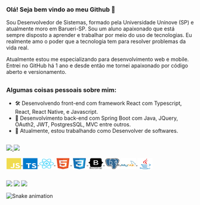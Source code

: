 ### Olá! Seja bem vindo ao meu Github 👋

Sou Desenvolvedor de Sistemas, formado pela Universidade Uninove (SP) e atualmente moro em Barueri-SP. Sou um aluno 
apaixonado que está sempre disposto a aprender e trabalhar por meio do uso de tecnologias.
 Eu realmente amo o poder que a tecnologia tem para resolver problemas da vida real.

 Atualmente estou me especializando para desenvolvimento web e mobile. Entrei no GitHub há 1 ano e desde então
 me tornei apaixonado por código aberto e versionamento.
 
 ##
 
 ### Algumas coisas pessoais sobre mim:
- 🛠 Desenvolvendo front-end com framework React com Typescript, React, React Native, e Javascript.
- 🔭 Desenvolvimento back-end com Spring Boot com Java, JQuery, OAuth2, JWT, PostgresSQL, MVC entre outros.
- 🚀 Atualmente, estou trabalhando como Desenvolver de softwares.

##

 <div>
  <a href="https://github.com/igor-lourenco">
  <img height="180em" src="https://github-readme-stats.vercel.app/api?username=igor-lourenco&show_icons=true&theme=tokyonight&include_all_commits=true&count_private=true"/>
  <img height="180em" src="https://github-readme-stats.vercel.app/api/top-langs/?username=igor-lourenco&layout=compact&langs_count=7&theme=tokyonight"/>
</div>
  <div style="display: inline_block"><br>
  <img align="center" alt="Igor-Js" height="30" width="40" src="https://raw.githubusercontent.com/devicons/devicon/master/icons/javascript/javascript-plain.svg">
  <img align="center" alt="Igor-Ts" height="30" width="40" src="https://raw.githubusercontent.com/devicons/devicon/master/icons/typescript/typescript-plain.svg">
  <img align="center" alt="Igor-React" height="30" width="40" src="https://raw.githubusercontent.com/devicons/devicon/master/icons/react/react-original.svg">
  <img align="center" alt="Igor-HTML" height="30" width="40" src="https://raw.githubusercontent.com/devicons/devicon/master/icons/html5/html5-original.svg">
  <img align="center" alt="Igor-CSS" height="30" width="40" src="https://raw.githubusercontent.com/devicons/devicon/master/icons/css3/css3-original.svg">
  <img align="center" alt="Igor-CSS" height="30" width="40" src="https://github.com/devicons/devicon/blob/master/icons/bootstrap/bootstrap-plain-wordmark.svg">
  <img align="center" alt="Igor-CSS" height="30" width="40" src="https://github.com/devicons/devicon/blob/master/icons/postgresql/postgresql-original.svg">
  <img align="center" alt="Igor-CSS" height="30" width="40" src="https://github.com/devicons/devicon/blob/master/icons/mysql/mysql-original-wordmark.svg">
  <img align="center" alt="Igor-Csharp" height="30" width="40" src="https://github.com/devicons/devicon/blob/master/icons/java/java-original.svg">
 
</div>
  
  ##
  
<div> 
 <a href="https://discord.gg/ighoor#2486" target="_blank"><img src="https://img.shields.io/badge/Discord-7289DA?style=for-the-badge&logo=discord&logoColor=white" target="_blank"></a> 
  <a href = "mailto:igor.lourencosantos@gmail.com"><img src="https://img.shields.io/badge/-Gmail-%23333?style=for-the-badge&logo=gmail&logoColor=white" target="_blank"></a>
  <a href="https://www.linkedin.com/in/igor-lourenco-santos" target="_blank"><img src="https://img.shields.io/badge/-LinkedIn-%230077B5?style=for-the-badge&logo=linkedin&logoColor=white" target="_blank"></a> 
 
  ![Snake animation](https://github.com/igor-lourenco/igor-lourenco/blob/output/github-contribution-grid-snake.svg)
 
</div>
